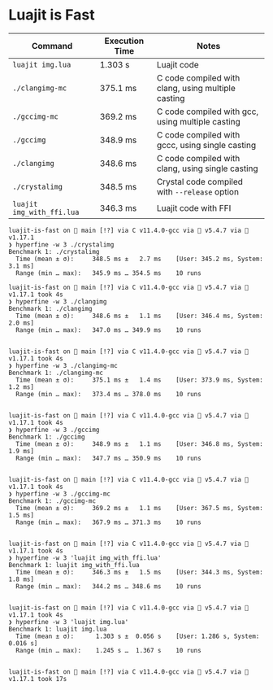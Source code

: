 # Luajit is Fast

| Command | Execution Time | Notes |
| ------------- | -------------- | -------------- |
| `luajit img.lua` | 1.303 s | Luajit code |
| `./clangimg-mc` | 375.1 ms | C code compiled with clang, using multiple casting |
| `./gccimg-mc` | 369.2 ms | C code compiled with gcc, using multiple casting |
| `./gccimg` | 348.9 ms | C code compiled with gccc, using single casting |
| `./clangimg` | 348.6 ms | C code compiled with clang, using  single casting |
| `./crystalimg` | 348.5 ms | Crystal code compiled with `--release` option |
| `luajit img_with_ffi.lua` | 346.3 ms | Luajit code with FFI |

```text
luajit-is-fast on  main [!?] via C v11.4.0-gcc via 🌙 v5.4.7 via 🔮 v1.17.1
❯ hyperfine -w 3 ./crystalimg
Benchmark 1: ./crystalimg
  Time (mean ± σ):     348.5 ms ±   2.7 ms    [User: 345.2 ms, System: 3.1 ms]
  Range (min … max):   345.9 ms … 354.5 ms    10 runs

luajit-is-fast on  main [!?] via C v11.4.0-gcc via 🌙 v5.4.7 via 🔮 v1.17.1 took 4s
❯ hyperfine -w 3 ./clangimg
Benchmark 1: ./clangimg
  Time (mean ± σ):     348.6 ms ±   1.1 ms    [User: 346.4 ms, System: 2.0 ms]
  Range (min … max):   347.0 ms … 349.9 ms    10 runs


luajit-is-fast on  main [!?] via C v11.4.0-gcc via 🌙 v5.4.7 via 🔮 v1.17.1 took 4s
❯ hyperfine -w 3 ./clangimg-mc
Benchmark 1: ./clangimg-mc
  Time (mean ± σ):     375.1 ms ±   1.4 ms    [User: 373.9 ms, System: 1.2 ms]
  Range (min … max):   373.4 ms … 378.0 ms    10 runs


luajit-is-fast on  main [!?] via C v11.4.0-gcc via 🌙 v5.4.7 via 🔮 v1.17.1 took 4s
❯ hyperfine -w 3 ./gccimg
Benchmark 1: ./gccimg
  Time (mean ± σ):     348.9 ms ±   1.1 ms    [User: 346.8 ms, System: 1.9 ms]
  Range (min … max):   347.7 ms … 350.9 ms    10 runs


luajit-is-fast on  main [!?] via C v11.4.0-gcc via 🌙 v5.4.7 via 🔮 v1.17.1 took 4s
❯ hyperfine -w 3 ./gccimg-mc
Benchmark 1: ./gccimg-mc
  Time (mean ± σ):     369.2 ms ±   1.1 ms    [User: 367.5 ms, System: 1.5 ms]
  Range (min … max):   367.9 ms … 371.3 ms    10 runs


luajit-is-fast on  main [!?] via C v11.4.0-gcc via 🌙 v5.4.7 via 🔮 v1.17.1 took 4s
❯ hyperfine -w 3 'luajit img_with_ffi.lua'
Benchmark 1: luajit img_with_ffi.lua
  Time (mean ± σ):     346.3 ms ±   1.5 ms    [User: 344.3 ms, System: 1.8 ms]
  Range (min … max):   344.2 ms … 348.6 ms    10 runs


luajit-is-fast on  main [!?] via C v11.4.0-gcc via 🌙 v5.4.7 via 🔮 v1.17.1 took 4s
❯ hyperfine -w 3 'luajit img.lua'
Benchmark 1: luajit img.lua
  Time (mean ± σ):      1.303 s ±  0.056 s    [User: 1.286 s, System: 0.016 s]
  Range (min … max):    1.245 s …  1.367 s    10 runs


luajit-is-fast on  main [!?] via C v11.4.0-gcc via 🌙 v5.4.7 via 🔮 v1.17.1 took 17s
```
